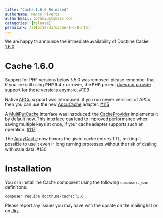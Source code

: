 ```yaml
---
title: "Cache 1.6.0 Released"
authorName: Marco Pivetta
authorEmail: ocramius@gmail.com
categories: [release]
permalink: /2015/12/31/cache-1-6-0.html
---
```

We are happy to announce the immediate availability of Doctrine Cache
[1.6.0](https://github.com/doctrine/cache/releases/tag/v1.5.2).

Cache 1.6.0
===========

Support for PHP versions below 5.5.0 was removed: please remember that
if you are still using PHP 5.4.x or lower, the PHP project [does not
provide support for those versions
anymore](https://secure.php.net/supported-versions.php).
[\#109](https://github.com/doctrine/cache/pull/109)

Native [APCu](https://github.com/krakjoe/apcu) support was introduced:
if you run newer versions of APCu, then you can use the new
[ApcuCache](https://github.com/doctrine/cache/blob/v1.6.0/lib/Doctrine/Common/Cache/ApcuCache.php)
adapter. [\#115](https://github.com/doctrine/cache/pull/117)

A
[MultiPutCache](https://github.com/doctrine/cache/blob/v1.6.0/lib/Doctrine/Common/Cache/MultiPutCache.php)
interface was introduced: the
[CacheProvider](https://github.com/doctrine/cache/blob/v1.6.0/lib/Doctrine/Common/Cache/CacheProvider.php)
implements it by default now. This interface can lead to improved
performance when saving multiple keys at once, if your cache adapter
supports such an operation.
[\#117](https://github.com/doctrine/cache/pull/117)

The
[ArrayCache](https://github.com/doctrine/cache/blob/v1.6.0/lib/Doctrine/Common/Cache/ArrayCache.php)
now honors the given cache entries TTL, making it possible to use it
even in long running processes without the risk of dealing with stale
data. [\#130](https://github.com/doctrine/cache/pull/130)

Installation
============

You can install the Cache component using the following `composer.json`
definitions:

```bash
composer require doctrine/cache:^1.6
```

Please report any issues you may have with the update on the mailing
list or on [Jira](https://www.doctrine-project.org/jira).
